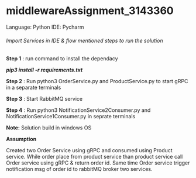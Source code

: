 # middlewareAssignment_3143360

Language: Python
IDE: Pycharm

######  Import Services in IDE & flow mentioned steps to run the solution 

**Step 1** : run command to install the dependacy 

***pip3 install -r requirements.txt***

**Step 2** : Run python3 OrderService.py and ProductService.py to start gRPC in a separate terminals

**Step 3** : Start RabbitMQ service 

**Step 4** : Run python3 NotificationService2Consumer.py and NotificationService1Consumer.py in seprate terminals


**Note:** Solution build in windows OS 

**Assumption**
 
Created two Order Service using gRPC and consumed using Product service.
While order place from product service than product service call Order service using gRPC & return order id.
Same time Order service trigger notification msg of order id to rabbitMQ broker two services.

